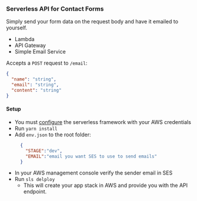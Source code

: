 ### Serverless API for Contact Forms
Simply send your form data on the request body and have it emailed to yourself.

* Lambda
* API Gateway
* Simple Email Service

Accepts a `POST` request to `/email`:
```json
{
  "name": "string",
  "email": "string",
  "content": "string"
}
```

#### Setup
* You must [configure](https://serverless.com/framework/docs/providers/aws/guide/credentials) the serverless framework with your AWS credentials
* Run `yarn install`
* Add `env.json` to the root folder:
    ```json
      {
        "STAGE":"dev",
        "EMAIL":"email you want SES to use to send emails"
      }
    ```
* In your AWS management console verify the sender email in SES
* Run `sls delploy`
    * This will create your app stack in AWS and provide you with the API endpoint.

